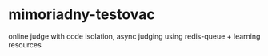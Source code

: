 # mimoriadny-testovac

online judge with code isolation, async judging using redis-queue + learning resources